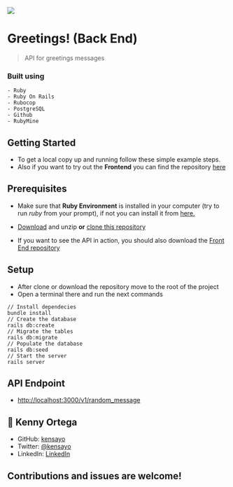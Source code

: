 ![](https://img.shields.io/badge/Microverse-blueviolet)

# Greetings! (Back End)

>  API for greetings messages

### Built using
    - Ruby
    - Ruby On Rails
    - Rubocop
    - PostgreSQL
    - Github
    - RubyMine

## Getting Started

- To get a local copy up and running follow these simple example steps.
- Also if you want to try out the **Frontend** you can find the repository [here](https://github.com/kensayo/hello-world-frontend)

## Prerequisites

* Make sure that **Ruby Environment** is installed in your computer (try to run _ruby_ from your prompt), if not you can install it from [here.](https://www.ruby-lang.org/en/downloads/)

* [Download](https://github.com/kensayo/hello-rails-back-end/archive/refs/heads/development.zip) and unzip **or** [clone this repository](https://docs.github.com/es/github/creating-cloning-and-archiving-repositories/cloning-a-repository)

* If you want to see the API in action, you should also download the [Front End repository](https://github.com/kensayo/hello-world-frontend)


## Setup

- After clone or download the repository move to the root of the project
- Open a terminal there and run the next commands
```
// Install dependecies
bundle install
// Create the database
rails db:create
// Migrate the tables
rails db:migrate
// Populate the database
rails db:seed
// Start the server
rails server
```

## API Endpoint

- [http://localhost:3000/v1/random_message](http://localhost:3000/v1/random_message)


## 👤 Kenny Ortega

- GitHub: [kensayo](https://github.com/kensayo)
- Twitter: [@kensayo](https://twitter.com/kensayo)
- LinkedIn: [LinkedIn](https://www.linkedin.com/in/kennyortega/)


## Contributions and issues are welcome!

